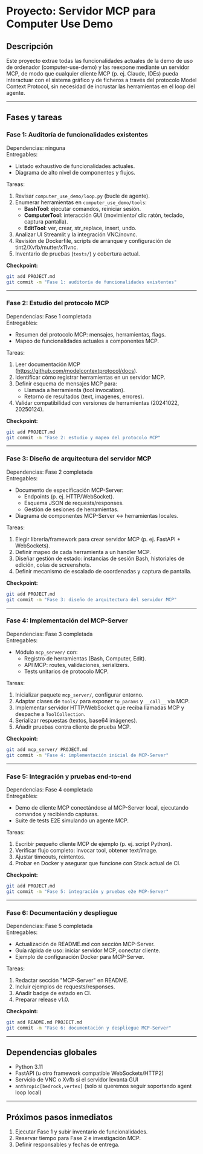# Proyecto: Servidor MCP para Computer Use Demo

## Descripción
Este proyecto extrae todas las funcionalidades actuales de la demo de uso de ordenador (computer-use-demo) y las reexpone mediante un servidor MCP, de modo que cualquier cliente MCP (p. ej. Claude, IDEs) pueda interactuar con el sistema gráfico y de ficheros a través del protocolo Model Context Protocol, sin necesidad de incrustar las herramientas en el loop del agente.

---

## Fases y tareas

### Fase 1: Auditoría de funcionalidades existentes
Dependencias: ninguna  
Entregables:
- Listado exhaustivo de funcionalidades actuales.
- Diagrama de alto nivel de componentes y flujos.

Tareas:
  1. Revisar `computer_use_demo/loop.py` (bucle de agente).  
  2. Enumerar herramientas en `computer_use_demo/tools`:  
     - **BashTool**: ejecutar comandos, reiniciar sesión.  
     - **ComputerTool**: interacción GUI (movimiento/ clic ratón, teclado, captura pantalla).  
     - **EditTool**: ver, crear, str_replace, insert, undo.  
  3. Analizar UI Streamlit y la integración VNC/novnc.  
  4. Revisión de Dockerfile, scripts de arranque y configuración de tint2/Xvfb/mutter/x11vnc.  
  5. Inventario de pruebas (`tests/`) y cobertura actual.

**Checkpoint:**  
```bash
git add PROJECT.md
git commit -m "Fase 1: auditoría de funcionalidades existentes"
```

---

### Fase 2: Estudio del protocolo MCP
Dependencias: Fase 1 completada  
Entregables:
- Resumen del protocolo MCP: mensajes, herramientas, flags.
- Mapeo de funcionalidades actuales a componentes MCP.

Tareas:
  1. Leer documentación MCP (https://github.com/modelcontextprotocol/docs).  
  2. Identificar cómo registrar herramientas en un servidor MCP.  
  3. Definir esquema de mensajes MCP para:  
     - Llamada a herramienta (tool invocation).  
     - Retorno de resultados (text, imagenes, errores).  
  4. Validar compatibilidad con versiones de herramientas (20241022, 20250124).

**Checkpoint:**  
```bash
git add PROJECT.md
git commit -m "Fase 2: estudio y mapeo del protocolo MCP"
```

---

### Fase 3: Diseño de arquitectura del servidor MCP
Dependencias: Fase 2 completada  
Entregables:
- Documento de especificación MCP-Server:  
  - Endpoints (p. ej. HTTP/WebSocket).  
  - Esquema JSON de requests/responses.  
  - Gestión de sesiones de herramientas.  
- Diagrama de componentes MCP-Server ↔ herramientas locales.

Tareas:
  1. Elegir librería/framework para crear servidor MCP (p. ej. FastAPI + WebSockets).  
  2. Definir mapeo de cada herramienta a un handler MCP.  
  3. Diseñar gestión de estado: instancias de sesión Bash, historiales de edición, colas de screenshots.  
  4. Definir mecanismo de escalado de coordenadas y captura de pantalla.

**Checkpoint:**  
```bash
git add PROJECT.md
git commit -m "Fase 3: diseño de arquitectura del servidor MCP"
```

---

### Fase 4: Implementación del MCP-Server
Dependencias: Fase 3 completada  
Entregables:
- Módulo `mcp_server/` con:  
  - Registro de herramientas (Bash, Computer, Edit).  
  - API MCP: routes, validaciones, serializers.  
  - Tests unitarios de protocolo MCP.

Tareas:
  1. Inicializar paquete `mcp_server/`, configurar entorno.  
  2. Adaptar clases de `tools/` para exponer `to_params` y `__call__` vía MCP.  
  3. Implementar servidor HTTP/WebSocket que reciba llamadas MCP y despache a `ToolCollection`.  
  4. Serializar respuestas (textos, base64 imágenes).  
  5. Añadir pruebas contra cliente de prueba MCP.

**Checkpoint:**  
```bash
git add mcp_server/ PROJECT.md
git commit -m "Fase 4: implementación inicial de MCP-Server"
```

---

### Fase 5: Integración y pruebas end-to-end
Dependencias: Fase 4 completada  
Entregables:
- Demo de cliente MCP conectándose al MCP-Server local, ejecutando comandos y recibiendo capturas.  
- Suite de tests E2E simulando un agente MCP.

Tareas:
  1. Escribir pequeño cliente MCP de ejemplo (p. ej. script Python).  
  2. Verificar flujo completo: invocar tool, obtener text/image.  
  3. Ajustar timeouts, reintentos.  
  4. Probar en Docker y asegurar que funcione con Stack actual de CI.

**Checkpoint:**  
```bash
git add PROJECT.md
git commit -m "Fase 5: integración y pruebas e2e MCP-Server"
```

---

### Fase 6: Documentación y despliegue
Dependencias: Fase 5 completada  
Entregables:
- Actualización de README.md con sección MCP-Server.  
- Guía rápida de uso: iniciar servidor MCP, conectar cliente.  
- Ejemplo de configuración Docker para MCP-Server.

Tareas:
  1. Redactar sección "MCP-Server" en README.  
  2. Incluir ejemplos de requests/responses.  
  3. Añadir badge de estado en CI.  
  4. Preparar release v1.0.

**Checkpoint:**  
```bash
git add README.md PROJECT.md
git commit -m "Fase 6: documentación y despliegue MCP-Server"
```

---

## Dependencias globales
- Python 3.11  
- FastAPI (u otro framework compatible WebSockets/HTTP2)  
- Servicio de VNC o Xvfb si el servidor levanta GUI  
- `anthropic[bedrock,vertex]` (solo si queremos seguir soportando agent loop local)

---

## Próximos pasos inmediatos
1. Ejecutar Fase 1 y subir inventario de funcionalidades.  
2. Reservar tiempo para Fase 2 e investigación MCP.  
3. Definir responsables y fechas de entrega. 